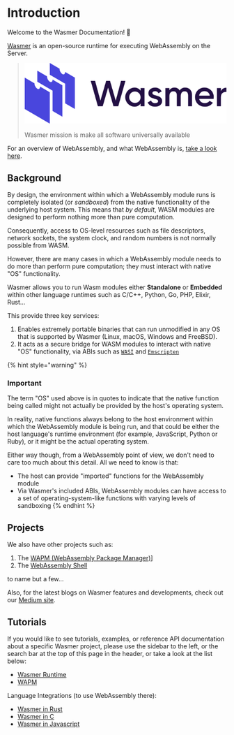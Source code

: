 # Introduction

Welcome to the Wasmer Documentation! 👋

[Wasmer](https://wasmer.io/) is an open-source runtime for executing WebAssembly on the Server.

> ![](.gitbook/assets/image%20%282%29.png)
>
> Wasmer mission is make all software universally available

For an overview of WebAssembly, and what WebAssembly is, [take a look here](https://webassembly.org/).

## Background

By design, the environment within which a WebAssembly module runs is completely isolated \(or _sandboxed_\) from the native functionality of the underlying host system. This means that _by default_, WASM modules are designed to perform nothing more than pure computation.

Consequently, access to OS-level resources such as file descriptors, network sockets, the system clock, and random numbers is not normally possible from WASM.

However, there are many cases in which a WebAssembly module needs to do more than perform pure computation; they must interact with native "OS" functionality.

Wasmer allows you to run Wasm modules either **Standalone** or **Embedded** within other language runtimes such as C/C++, Python, Go, PHP, Elixir, Rust...

This provide three key services:

1. Enables extremely portable binaries that can run unmodified in any OS that is supported by Wasmer \(Linux, macOS, Windows and FreeBSD\).
2. It acts as a secure bridge for WASM modules to interact with native "OS" functionality, via ABIs such as [`WASI`](https://github.com/webassembly/wasi) and [`Emscripten`](https://github.com/emscripten-core/emscripten)

{% hint style="warning" %}
### Important

The term "OS" used above is in quotes to indicate that the native function being called might not actually be provided by the host's operating system.

In reality, native functions always belong to the host environment within which the WebAssembly module is being run, and that could be either the host language's runtime environment \(for example, JavaScript, Python or Ruby\), or it might be the actual operating system.

Either way though, from a WebAssembly point of view, we don't need to care too much about this detail. All we need to know is that:

* The host can provide "imported" functions for the WebAssembly module
* Via Wasmer's included ABIs, WebAssembly modules can have access to a set of operating-system-like functions with varying levels of sandboxing
{% endhint %}

## Projects

We also have other projects such as:

1. The [WAPM \(WebAssembly Package Manager\)](https://wapm.io/)\]
2. The [WebAssembly Shell](https://webassembly.sh/)

to name but a few...

Also, for the latest blogs on Wasmer features and developments, check out our [Medium site](https://medium.com/wasmer).

## Tutorials

If you would like to see tutorials, examples, or reference API documentation about a specific Wasmer project, please use the sidebar to the left, or the search bar at the top of this page in the header, or take a look at the list below:

* [Wasmer Runtime](ecosystem/wasmer/)
* [WAPM](ecosystem/wapm/)

Language Integrations \(to use WebAssembly there\):

* [Wasmer in Rust](https://github.com/wasmerio/docs.wasmer.io/tree/5c49b94d489d174570aef618013adfbc144893a5/integrations/rust/README.md)
* [Wasmer in C](https://github.com/wasmerio/docs.wasmer.io/tree/5c49b94d489d174570aef618013adfbc144893a5/integrations/c/README.md)
* [Wasmer in Javascript](https://github.com/wasmerio/docs.wasmer.io/tree/5c49b94d489d174570aef618013adfbc144893a5/integrations/javascript/README.md)

